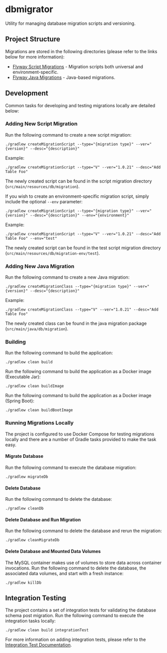 # dbmigrator
Utility for managing database migration scripts and versioning.

## Project Structure
Migrations are stored in the following directories (please refer to the links below for more information):

* [Flyway Script Migrations](../src/main/resources/db) - Migration scripts both universal and environment-specific.
* [Flyway Java Migrations](../src/main/java/db/migration) - Java-based migrations.

## Development
Common tasks for developing and testing migrations locally are detailed below:

### Adding New Script Migration
Run the following command to create a new script migration:

    ./gradlew createMigrationScript --type="{migration type}" --ver="{version}" --desc="{description}"
    
Example:

    ./gradlew createMigrationScript --type="V" --ver="1.0.21" --desc="Add Table Foo"
    
The newly created script can be found in the script migration directory (`src/main/resources/db/migration`).

If you wish to create an environment-specific migration script, simply include the optional `--env` parameter:

    ./gradlew createMigrationScript --type="{migration type}" --ver="{version}" --desc="{description}" --env="{environment}"
    
Example:

    ./gradlew createMigrationScript --type="V" --ver="1.0.21" --desc="Add Table Foo" --env="test"

The newly created script can be found in the test script migration directory (`src/main/resources/db/migration-env/test`).

### Adding New Java Migration
Run the following command to create a new Java migration:

    ./gradlew createMigrationClass --type="{migration type}" --ver="{version}" --desc="{description}"
    
Example:

    ./gradlew createMigrationClass --type="V" --ver="1.0.21" --desc="Add Table Foo"
    
The newly created class can be found in the java migration package (`src/main/java/db/migration`).

### Building
Run the following command to build the application:

    ./gradlew clean build

Run the following command to build the application as a Docker image (Executable Jar):

    ./gradlew clean buildImage
    
Run the following command to build the application as a Docker image (Spring Boot):

    ./gradlew clean buildBootImage

### Running Migrations Locally
The project is configured to use Docker Compose for testing migrations locally and there are a number of Gradle tasks
provided to make the task easy.

#### Migrate Database
Run the following command to execute the database migration:

    ./gradlew migrateDb

#### Delete Database    
Run the following command to delete the database:

    ./gradlew cleanDb
    
#### Delete Database and Run Migration
Run the following command to delete the database and rerun the migration:

    ./gradlew cleanMigrateDb
    
#### Delete Database and Mounted Data Volumes
The MySQL container makes use of volumes to store data across container invocations. Run the following command to delete
the database, the associated data volumes, and start with a fresh instance:

    ./gradlew killDb

## Integration Testing
The project contains a set of integration tests for validating the database schema post migration. Run the following command
to execute the integration tasks locally:

    ./gradlew clean build integrationTest
    
For more information on adding integration tests, please refer to the [Integration Test Documentation](../src/integrationTest/README.md).

